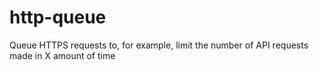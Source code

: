 # http-queue
Queue HTTPS requests to, for example, limit the number of API requests made in X amount of time
